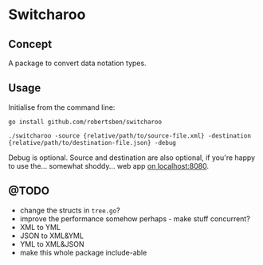 # Switcharoo

## Concept

A package to convert data notation types.

## Usage

Initialise from the command line:
```
go install github.com/robertsben/switcharoo

./switcharoo -source {relative/path/to/source-file.xml} -destination {relative/path/to/destination-file.json} -debug
```

Debug is optional. Source and destination are also optional, if you're happy to use the... somewhat shoddy... web app [on localhost:8080](http://localhost:8080).

## @TODO

* change the structs in `tree.go`?
* improve the performance somehow perhaps - make stuff concurrent?
* XML to YML
* JSON to XML&YML
* YML to XML&JSON
* make this whole package include-able